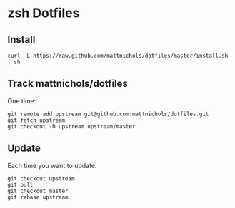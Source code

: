 zsh Dotfiles
===================

Install
-------

    curl -L https://raw.github.com/mattnichols/dotfiles/master/install.sh | sh


Track mattnichols/dotfiles
-------------------------

One time:

    git remote add upstream git@github.com:mattnichols/dotfiles.git
    git fetch upstream
    git checkout -b upstream upstream/master

Update
------

Each time you want to update:

    git checkout upstream
    git pull
    git checkout master
    git rebase upstream
